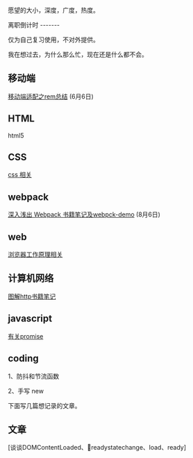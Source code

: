 愿望的大小，深度，广度，热度。

离职倒计时 -------

仅为自己复习使用，不对外提供。

我在想过去，为什么那么忙，现在还是什么都不会。


## 移动端

[移动端适配之rem总结](./mobile/rem.md) (6月6日)

## HTML

html5 

## CSS

[css 相关](./css)

## webpack

[深入浅出 Webpack 书籍笔记及webpck-demo](./webpack) (8月6日)

## web

[浏览器工作原理相关](./browser-works/browser.md)

## 计算机网络

[图解http书籍笔记]()

## javascript

[有关promise](./promise)

## coding

1、防抖和节流函数

2、手写 new


下面写几篇想记录的文章。

## 文章

[谈谈DOMContentLoaded、readystatechange、load、ready]

